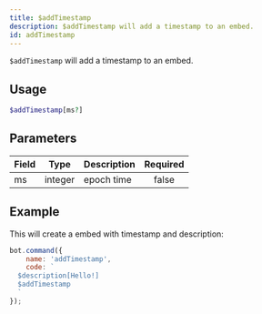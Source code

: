 ```yaml
---
title: $addTimestamp
description: $addTimestamp will add a timestamp to an embed.
id: addTimestamp
---
```


`$addTimestamp` will add a timestamp to an embed.

## Usage

```php
$addTimestamp[ms?]
```

## Parameters

| Field | Type    | Description | Required |
|-------|---------|-------------|:--------:|
| ms    | integer | epoch time  |  false   |

## Example

This will create a embed with timestamp and description:

```javascript
bot.command({
    name: 'addTimestamp',
    code: `
  $description[Hello!]
  $addTimestamp
  `
});
```

